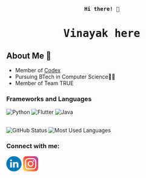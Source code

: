 <p align="center"><samp><b> Hi there! 👋</b></samp></p>
<p align="center"><h1 align="center"><samp>Vinayak here </samp></h1></p>

## About Me 🔭 
- Member of [Codex](https://github.com/codex-iter)
- Pursuing BTech in Computer Science👨‍🎓
- Member of Team TRUE

### Frameworks and Languages

![Python](https://img.shields.io/badge/Python-3776AB?style=flat-square&logo=Python&logoColor=white)
![Flutter](https://img.shields.io/badge/Dart-2bb7f6?style=flat-square&logo=Dart&logoColor=white)
![Java](https://img.shields.io/badge/Java-ea2d2f?style=flat-square&logo=java&logoColor=white)

<br>

<!-- [![My's github stats](https://github-readme-stats.vercel.app/api?username=rokkam7784&show_icons=truetheme=radical&hide=stars)](https://github.com/anuraghazra/github-readme-stats) -->


<img src="https://github-readme-stats.vercel.app/api?username=rokkam7784&count_private=true&show_icons=true&theme=radical" alt="GitHub Status"/>
<img src = "https://github-readme-stats.vercel.app/api/top-langs/?username=rokkam7784&show_icons=true&layout=compact&theme=radical" alt="Most Used Languages">


### Connect with me:

[<img src="https://raw.githubusercontent.com/iamAbhishekkumar/iamAbhishekkumar/main/assets/linkedin.png" width="40px">](https://www.linkedin.com/in/r-vinayak-30165a1b0/)
[<img src="https://raw.githubusercontent.com/iamAbhishekkumar/iamAbhishekkumar/main/assets/instagram.png" width="40px">](https://www.instagram.com/vinayak__16rao/)
